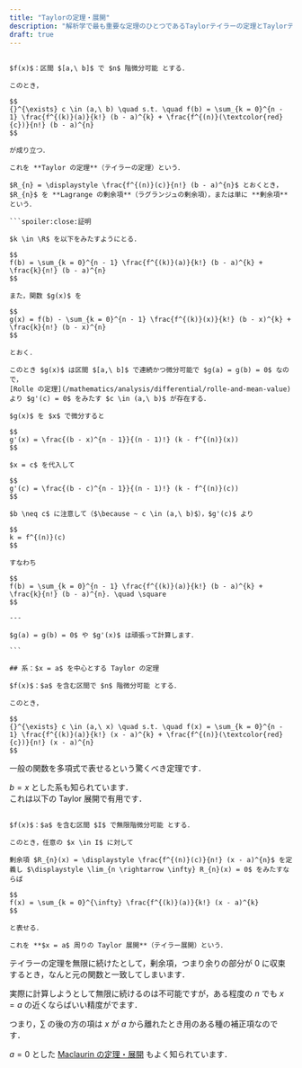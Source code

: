 ```yaml
---
title: "Taylorの定理・展開"
description: "解析学で最も重要な定理のひとつであるTaylorテイラーの定理とTaylorテイラー展開の概要と証明です．"
draft: true
---
```


~~~theorem:Taylorの定理

$f(x)$：区間 $[a,\ b]$ で $n$ 階微分可能 とする．

このとき，

$$
{}^{\exists} c \in (a,\ b) \quad s.t. \quad f(b) = \sum_{k = 0}^{n - 1} \frac{f^{(k)}(a)}{k!} (b - a)^{k} + \frac{f^{(n)}(\textcolor{red}{c})}{n!} (b - a)^{n}
$$

が成り立つ．

これを **Taylor の定理**（テイラーの定理）という．

$R_{n} = \displaystyle \frac{f^{(n)}(c)}{n!} (b - a)^{n}$ とおくとき，  
$R_{n}$ を **Lagrange の剰余項**（ラグランジュの剰余項），または単に **剰余項** という．

```spoiler:close:証明

$k \in \R$ を以下をみたすようにとる．

$$
f(b) = \sum_{k = 0}^{n - 1} \frac{f^{(k)}(a)}{k!} (b - a)^{k} + \frac{k}{n!} (b - a)^{n}
$$

また，関数 $g(x)$ を

$$
g(x) = f(b) - \sum_{k = 0}^{n - 1} \frac{f^{(k)}(x)}{k!} (b - x)^{k} + \frac{k}{n!} (b - x)^{n}
$$

とおく．

このとき $g(x)$ は区間 $[a,\ b]$ で連続かつ微分可能で $g(a) = g(b) = 0$ なので，  
[Rolle の定理](/mathematics/analysis/differential/rolle-and-mean-value) より $g'(c) = 0$ をみたす $c \in (a,\ b)$ が存在する．

$g(x)$ を $x$ で微分すると

$$
g'(x) = \frac{(b - x)^{n - 1}}{(n - 1)!} (k - f^{(n)}(x))
$$

$x = c$ を代入して

$$
g'(c) = \frac{(b - c)^{n - 1}}{(n - 1)!} (k - f^{(n)}(c))
$$

$b \neq c$ に注意して（$\because ~ c \in (a,\ b)$），$g'(c)$ より

$$
k = f^{(n)}(c)
$$

すなわち

$$
f(b) = \sum_{k = 0}^{n - 1} \frac{f^{(k)}(a)}{k!} (b - a)^{k} + \frac{k}{n!} (b - a)^{n}. \quad \square
$$

---

$g(a) = g(b) = 0$ や $g'(x)$ は頑張って計算します．

```

## 系：$x = a$ を中心とする Taylor の定理

$f(x)$：$a$ を含む区間で $n$ 階微分可能 とする．

このとき，

$$
{}^{\exists} c \in (a,\ x) \quad s.t. \quad f(x) = \sum_{k = 0}^{n - 1} \frac{f^{(k)}(a)}{k!} (x - a)^{k} + \frac{f^{(n)}(\textcolor{red}{c})}{n!} (x - a)^{n}
$$

~~~

一般の関数を多項式で表せるという驚くべき定理です．

$b = x$ とした系も知られています．  
これは以下の Taylor 展開で有用です．

~~~theorem:Taylor展開

$f(x)$：$a$ を含む区間 $I$ で無限階微分可能 とする．

このとき，任意の $x \in I$ に対して

剰余項 $R_{n}(x) = \displaystyle \frac{f^{(n)}(c)}{n!} (x - a)^{n}$ を定義し $\displaystyle \lim_{n \rightarrow \infty} R_{n}(x) = 0$ をみたすならば

$$
f(x) = \sum_{k = 0}^{\infty} \frac{f^{(k)}(a)}{k!} (x - a)^{k}
$$

と表せる．

これを **$x = a$ 周りの Taylor 展開**（テイラー展開）という．

~~~

テイラーの定理を無限に続けたとして，剰余項，つまり余りの部分が $0$ に収束するとき，なんと元の関数と一致してしまいます．

実際に計算しようとして無限に続けるのは不可能ですが，ある程度の $n$ でも $x = a$ の近くならばいい精度がでます．

つまり，$\sum$ の後の方の項は $x$ が $a$ から離れたとき用のある種の補正項なのです．

$a = 0$ とした [Maclaurin の定理・展開](maclaurin-theorem-and-series) もよく知られています．
